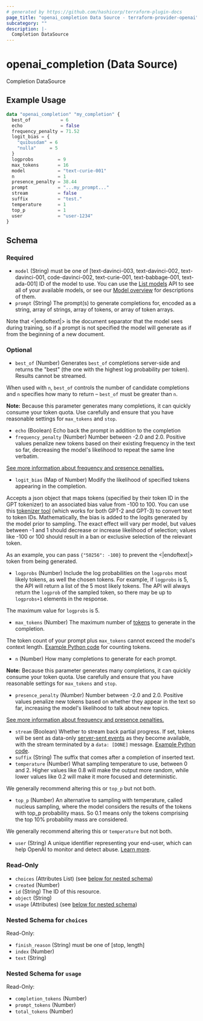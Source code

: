 ```yaml
---
# generated by https://github.com/hashicorp/terraform-plugin-docs
page_title: "openai_completion Data Source - terraform-provider-openai"
subcategory: ""
description: |-
  Completion DataSource
---
```


# openai_completion (Data Source)

Completion DataSource

## Example Usage

```terraform
data "openai_completion" "my_completion" {
  best_of           = 6
  echo              = false
  frequency_penalty = 71.52
  logit_bias = {
    "quibusdam" = 6
    "nulla"     = 5
  }
  logprobs         = 9
  max_tokens       = 16
  model            = "text-curie-001"
  n                = 1
  presence_penalty = 38.44
  prompt           = "...my_prompt..."
  stream           = false
  suffix           = "test."
  temperature      = 1
  top_p            = 1
  user             = "user-1234"
}
```

<!-- schema generated by tfplugindocs -->
## Schema

### Required

- `model` (String) must be one of [text-davinci-003, text-davinci-002, text-davinci-001, code-davinci-002, text-curie-001, text-babbage-001, text-ada-001]
ID of the model to use. You can use the [List models](/docs/api-reference/models/list) API to see all of your available models, or see our [Model overview](/docs/models/overview) for descriptions of them.
- `prompt` (String) The prompt(s) to generate completions for, encoded as a string, array of strings, array of tokens, or array of token arrays.

Note that <|endoftext|> is the document separator that the model sees during training, so if a prompt is not specified the model will generate as if from the beginning of a new document.

### Optional

- `best_of` (Number) Generates `best_of` completions server-side and returns the "best" (the one with the highest log probability per token). Results cannot be streamed.

When used with `n`, `best_of` controls the number of candidate completions and `n` specifies how many to return – `best_of` must be greater than `n`.

**Note:** Because this parameter generates many completions, it can quickly consume your token quota. Use carefully and ensure that you have reasonable settings for `max_tokens` and `stop`.
- `echo` (Boolean) Echo back the prompt in addition to the completion
- `frequency_penalty` (Number) Number between -2.0 and 2.0. Positive values penalize new tokens based on their existing frequency in the text so far, decreasing the model's likelihood to repeat the same line verbatim.

[See more information about frequency and presence penalties.](/docs/api-reference/parameter-details)
- `logit_bias` (Map of Number) Modify the likelihood of specified tokens appearing in the completion.

Accepts a json object that maps tokens (specified by their token ID in the GPT tokenizer) to an associated bias value from -100 to 100. You can use this [tokenizer tool](/tokenizer?view=bpe) (which works for both GPT-2 and GPT-3) to convert text to token IDs. Mathematically, the bias is added to the logits generated by the model prior to sampling. The exact effect will vary per model, but values between -1 and 1 should decrease or increase likelihood of selection; values like -100 or 100 should result in a ban or exclusive selection of the relevant token.

As an example, you can pass `{"50256": -100}` to prevent the <|endoftext|> token from being generated.
- `logprobs` (Number) Include the log probabilities on the `logprobs` most likely tokens, as well the chosen tokens. For example, if `logprobs` is 5, the API will return a list of the 5 most likely tokens. The API will always return the `logprob` of the sampled token, so there may be up to `logprobs+1` elements in the response.

The maximum value for `logprobs` is 5.
- `max_tokens` (Number) The maximum number of [tokens](/tokenizer) to generate in the completion.

The token count of your prompt plus `max_tokens` cannot exceed the model's context length. [Example Python code](https://github.com/openai/openai-cookbook/blob/main/examples/How_to_count_tokens_with_tiktoken.ipynb) for counting tokens.
- `n` (Number) How many completions to generate for each prompt.

**Note:** Because this parameter generates many completions, it can quickly consume your token quota. Use carefully and ensure that you have reasonable settings for `max_tokens` and `stop`.
- `presence_penalty` (Number) Number between -2.0 and 2.0. Positive values penalize new tokens based on whether they appear in the text so far, increasing the model's likelihood to talk about new topics.

[See more information about frequency and presence penalties.](/docs/api-reference/parameter-details)
- `stream` (Boolean) Whether to stream back partial progress. If set, tokens will be sent as data-only [server-sent events](https://developer.mozilla.org/en-US/docs/Web/API/Server-sent_events/Using_server-sent_events#Event_stream_format) as they become available, with the stream terminated by a `data: [DONE]` message. [Example Python code](https://github.com/openai/openai-cookbook/blob/main/examples/How_to_stream_completions.ipynb).
- `suffix` (String) The suffix that comes after a completion of inserted text.
- `temperature` (Number) What sampling temperature to use, between 0 and 2. Higher values like 0.8 will make the output more random, while lower values like 0.2 will make it more focused and deterministic.

We generally recommend altering this or `top_p` but not both.
- `top_p` (Number) An alternative to sampling with temperature, called nucleus sampling, where the model considers the results of the tokens with top_p probability mass. So 0.1 means only the tokens comprising the top 10% probability mass are considered.

We generally recommend altering this or `temperature` but not both.
- `user` (String) A unique identifier representing your end-user, which can help OpenAI to monitor and detect abuse. [Learn more](/docs/guides/safety-best-practices/end-user-ids).

### Read-Only

- `choices` (Attributes List) (see [below for nested schema](#nestedatt--choices))
- `created` (Number)
- `id` (String) The ID of this resource.
- `object` (String)
- `usage` (Attributes) (see [below for nested schema](#nestedatt--usage))

<a id="nestedatt--choices"></a>
### Nested Schema for `choices`

Read-Only:

- `finish_reason` (String) must be one of [stop, length]
- `index` (Number)
- `text` (String)


<a id="nestedatt--usage"></a>
### Nested Schema for `usage`

Read-Only:

- `completion_tokens` (Number)
- `prompt_tokens` (Number)
- `total_tokens` (Number)


